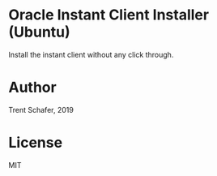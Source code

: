 # Oracle Instant Client Installer (Ubuntu)

Install the instant client without any click through.

# Author

Trent Schafer, 2019

# License

MIT
